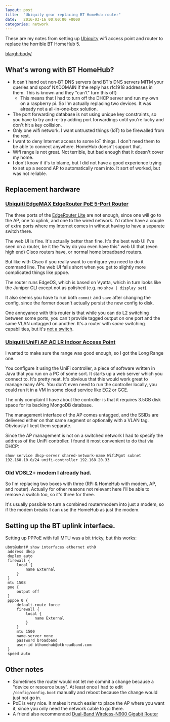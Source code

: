 ```yaml
---
layout: post
title:  "Ubiquity gear replacing BT HomeHub router"
date:   2016-03-16 00:00:00 +0000
categories: network
---
```

These are my notes from setting up [Ubiquity](http://www.ubnt.com)
wifi access point and router to replace the horrible BT HomeHub 5.

<blargh:body/>

## What's wrong with BT HomeHub?

* It can't hand out non-BT DNS servers
  (and BT's DNS servers MITM your queries and spoof NXDOMAIN
  if the reply has rfc1918 addresses in them. This is known
  and they "can't" turn this off)
   * This means that I had to turn off the DHCP server
     and run my own on a raspberry pi.
     So I'm actually replacing two devices.
     It was already not a all-in-one-box solution.
* The port forwarding database is not using unique key constraints,
  so you have to try and re-try adding port forwardings until
  you're lucky and don't hit a key collision.
* Only one wifi network. I want untrusted things (IoT) to be
  firewalled from the rest.
* I want to deny Internet access to some IoT things.
  I don't need them to be able to connect anywhere. HomeHub doesn't support that.
* Wifi range is not great. Not terrible, but bad enough that it doesn't cover my home.
* I don't know if it's to blame, but I did not have a good experience trying to set up
  a second AP to automatically roam into. It sort of worked, but was not reliable.

## Replacement hardware

### [Ubiquiti EdgeMAX EdgeRouter PoE 5-Port Router](https://www.ubnt.com/edgemax/edgerouter-poe/)

The three ports of the
[EdgeRouter Lite](https://www.ubnt.com/edgemax/edgerouter-lite/)
are not enough,
since one will go to the AP, one to uplink, and one to the wired network.
I'd rather have a couple of extra ports where my Internet
comes in without having to have a separate switch there.

The web UI is fine. It's actually better than fine. It's the best web
UI I've seen on a router, be it the "why do you even have this" web UI
that (even high end) Cisco routers have, or normal home broadband
routers.

But like with Cisco if you really want to configure you need to do it
command line. The web UI falls short when you get to slightly more
complicated things like pppoe.

The router runs EdgeOS, which is based on Vyatta, which in turn looks
like the Juniper CLI except not as polished (e.g. no `show | display
set`).

It also seems you have to run both `commit` and `save` after changing
the config, since the former doesn't actually persist the new config
to disk.

One annoyance with this router is that while you can do L2 switching
between some ports, you can't provide tagged output on one port and
the same VLAN untagged on another. It's a router with *some* switching
capabilities, but it's [not a switch](/2009/10/Holy-ip-packet-Batman.html).

### [Ubiquiti UniFi AP AC LR Indoor Access Point](https://www.ubnt.com/unifi/unifi-ap-ac-lr/)

I wanted to make sure the range was good enough, so I got the Long
Range one.

You configure it using the UniFi controller, a piece of software
written in Java that you run on a PC of some sort. It starts up a web
server which you connect to. It's pretty neat. It's obvious that this
would work great to manage many APs. You don't even need to run the
controller locally, you could run it in a VM in some cloud service
like EC2 or GCE.

The only complaint I have about the controller is that it requires
3.5GB disk space for its backing MongoDB database.

The management interface of the AP comes untagged, and the SSIDs are
delivered either on that same segment or optionally with a VLAN tag.
Obviously I kept them separate.

Since the AP management is not on a switched network I had to specify
the address of the UniFi controller. I found it most convenient to do
that via DHCP:

```
show service dhcp-server shared-network-name WifiMgmt subnet 192.168.10.0/24 unifi-controller 192.168.20.33
```

### Old VDSL2+ modem I already had.

So I'm replacing two boxes with three (RPi & HomeHub with modem, AP,
and router). Actually for other reasons not relevant here I'll be able
to remove a switch too, so it's three for three.

It's usually possible to turn a combined router/modem into just a
modem, so if the modem breaks I can use the HomeHub as just the modem.

## Setting up the BT uplink interface.

Setting up PPPoE with full MTU was a bit tricky, but this works:

```
ubnt@ubnt# show interfaces ethernet eth0
 address dhcp
 duplex auto
 firewall {
     local {
         name External
     }
 }
 mtu 1508
 poe {
     output off
 }
 pppoe 0 {
     default-route force
     firewall {
         local {
             name External
         }
     }
     mtu 1500
     name-server none
     password broadband
     user-id bthomehub@btbroadband.com
 }
 speed auto
```

## Other notes

* Sometimes the router would not let me commit a change
  because a "device or resource busy". At least once I had
  to edit `/config/config.boot` manually and reboot because
  the change would just not go in.
* PoE is very nice. It makes it much easier to place the AP
  where you want it, since you only need the network cable to go there.
* A friend also recommended [Dual-Band Wireless-N900 Gigabit
  Router](https://www.asus.com/us/Networking/RTN66U/)
